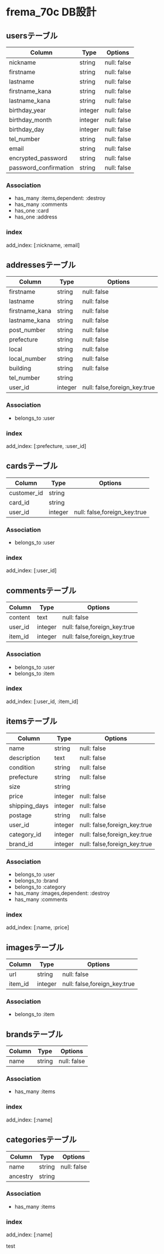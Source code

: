 # frema_70c DB設計

## usersテーブル

|Column|Type|Options|
|------|----|-------|
|nickname|string|null: false|
|firstname|string|null: false|
|lastname|string|null: false|
|firstname_kana|string|null: false|
|lastname_kana|string|null: false|
|birthday_year|integer|null: false|
|birthday_month|integer|null: false|
|birthday_day|integer|null: false|
|tel_number|string|null: false|
|email|string|null: false|
|encrypted_password|string|null: false|
|password_confirmation|string|null: false|

### Association
- has_many :items,dependent: :destroy
- has_many :comments
- has_one  :card
- has_one  :address

### index
add_index: [:nickname, :email]

## addressesテーブル

|Column|Type|Options|
|------|----|-------|
|firstname|string|null: false|
|lastname|string|null: false|
|firstname_kana|string|null: false|
|lastname_kana|string|null: false|
|post_number|string|null: false|
|prefecture|string|null: false|
|local|string|null: false|
|local_number|string|null: false|
|building|string|null: false|
|tel_number|string||
|user_id|integer|null: false,foreign_key:true|

### Association
- belongs_to :user

### index
add_index: [:prefecture, :user_id]


## cardsテーブル

|Column|Type|Options|
|------|----|-------|
|customer_id|string||
|card_id|string||
|user_id|integer|null: false,foreign_key:true|

### Association
- belongs_to :user

### index
add_index: [:user_id]

## commentsテーブル

|Column|Type|Options|
|------|----|-------|
|content|text|null: false|
|user_id|integer|null: false,foreign_key:true|
|item_id|integer|null: false,foreign_key:true|

### Association
- belongs_to :user
- belongs_to :item

### index
add_index: [:user_id, :item_id]


## itemsテーブル

|Column|Type|Options|
|------|----|-------|
|name|string|null: false|
|description|text|null: false|
|condition|string|null: false|
|prefecture|string|null: false|
|size|string||
|price|integer|null: false|
|shipping_days|integer|null: false|
|postage|string|null: false|
|user_id|integer|null: false,foreign_key:true|
|category_id|integer|null: false,foreign_key:true|
|brand_id|integer|null: false,foreign_key:true|

### Association
- belongs_to :user
- belongs_to :brand
- belongs_to :category
- has_many :images,dependent: :destroy
- has_many :comments

### index
add_index: [:name, :price]


## imagesテーブル

|Column|Type|Options|
|------|----|-------|
|url|string|null: false|
|item_id|integer|null: false,foreign_key:true|

### Association
- belongs_to :item


## brandsテーブル

|Column|Type|Options|
|------|----|-------|
|name|string|null: false|

### Association
- has_many :items

### index
add_index: [:name]

## categoriesテーブル

|Column|Type|Options|
|------|----|-------|
|name|string|null: false|
|ancestry|string||

### Association
- has_many :items

### index
add_index: [:name]


test